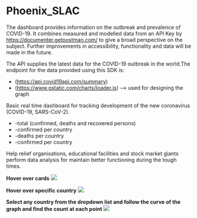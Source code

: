 # Phoenix_SLAC
 The dashboard provides information on the outbreak and prevalence of COVID-19. It combines measured and modelled data from an API Key by https://documenter.getpostman.com/ to give a broad perspective on the subject. Further improvements in accessibility, functionality and data will be made in the future.

The API supplies the latest data for the COVID-19 outbreak in the world.The endpoint for the data provided using this SDK is:
* (https://api.covid19api.com/summary)
* (https://www.gstatic.com/charts/loader.js) --> used for designing the graph

 Basic real time dashboard for tracking development of the new coronavirus (COVID-19, SARS-CoV-2).

 * -total (confirmed, deaths and recovered persons)
 * -confirmed per country
 * -deaths per country
 * -confirmed per country

Help relief organisations, educational facilities and stock market giants perform data analysis for maintain better functioning during the tough times.

**Hover over cards**
![](images/images/Screenshot%20(110).png)

**Hover over specific country**
![](images/images/Screenshot%20(111).png)

**Select any country from the dropdown list and follow the curve of the graph and find the count at each point**
![](images/images/Screenshot%20(112).png)


